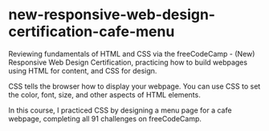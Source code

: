 # new-responsive-web-design-certification-cafe-menu

Reviewing fundamentals of HTML and CSS via the freeCodeCamp - (New) Responsive Web Design Certification, practicing how to build webpages using HTML for content, and CSS for design.

CSS tells the browser how to display your webpage. You can use CSS to set the color, font, size, and other aspects of HTML elements.

In this course, I practiced CSS by designing a menu page for a cafe webpage, completing all 91 challenges on freeCodeCamp.
